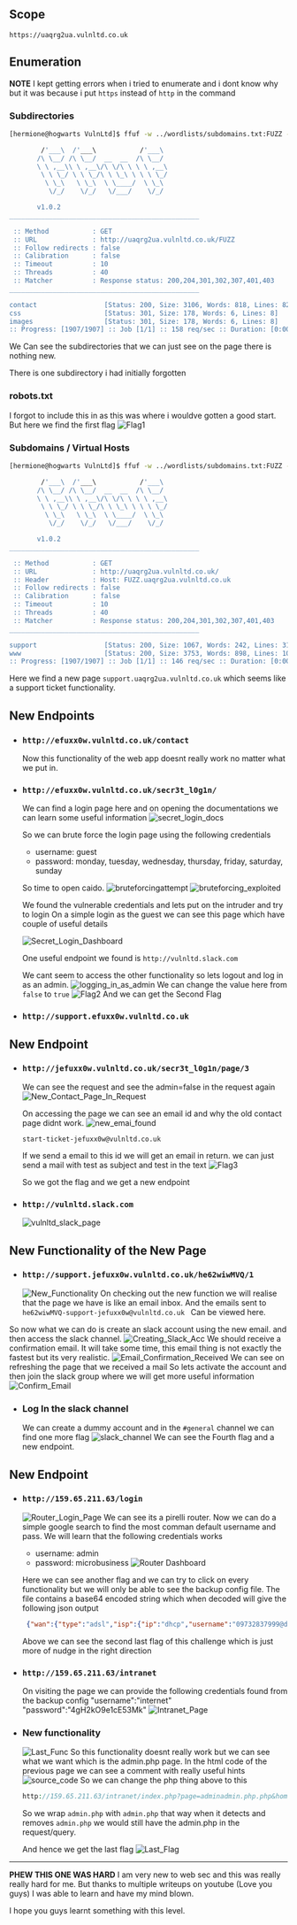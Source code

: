 ## Scope 
`https://uaqrg2ua.vulnltd.co.uk`

## Enumeration

**NOTE** I kept getting errors when i tried to enumerate and i dont know why but it was because i put `https` instead of `http` in the command

### Subdirectories
```bash
[hermione@hogwarts VulnLtd]$ ffuf -w ../wordlists/subdomains.txt:FUZZ -u http://uaqrg2ua.vulnltd.co.uk/FUZZ 

        /'___\  /'___\           /'___\       
       /\ \__/ /\ \__/  __  __  /\ \__/       
       \ \ ,__\\ \ ,__\/\ \/\ \ \ \ ,__\      
        \ \ \_/ \ \ \_/\ \ \_\ \ \ \ \_/      
         \ \_\   \ \_\  \ \____/  \ \_\       
          \/_/    \/_/   \/___/    \/_/       

       v1.0.2
________________________________________________

 :: Method           : GET
 :: URL              : http://uaqrg2ua.vulnltd.co.uk/FUZZ
 :: Follow redirects : false
 :: Calibration      : false
 :: Timeout          : 10
 :: Threads          : 40
 :: Matcher          : Response status: 200,204,301,302,307,401,403
________________________________________________

contact                 [Status: 200, Size: 3106, Words: 818, Lines: 82]
css                     [Status: 301, Size: 178, Words: 6, Lines: 8]
images                  [Status: 301, Size: 178, Words: 6, Lines: 8]
:: Progress: [1907/1907] :: Job [1/1] :: 158 req/sec :: Duration: [0:00:12] :: Errors: 0 ::
```

We Can see the subdirectories that we can just see on the page there is nothing new.

There is one subdirectory i had initially forgotten
### robots.txt
I forgot to include this in as this was where i wouldve gotten a good start.
But here we find the first flag
![Flag1](media/Flag1.png)

### Subdomains / Virtual Hosts
```bash
[hermione@hogwarts VulnLtd]$ ffuf -w ../wordlists/subdomains.txt:FUZZ -u http://uaqrg2ua.vulnltd.co.uk/ -H "Host:FUZZ.uaqrg2ua.vulnltd.co.uk" 

        /'___\  /'___\           /'___\       
       /\ \__/ /\ \__/  __  __  /\ \__/       
       \ \ ,__\\ \ ,__\/\ \/\ \ \ \ ,__\      
        \ \ \_/ \ \ \_/\ \ \_\ \ \ \ \_/      
         \ \_\   \ \_\  \ \____/  \ \_\       
          \/_/    \/_/   \/___/    \/_/       

       v1.0.2
________________________________________________

 :: Method           : GET
 :: URL              : http://uaqrg2ua.vulnltd.co.uk/
 :: Header           : Host: FUZZ.uaqrg2ua.vulnltd.co.uk
 :: Follow redirects : false
 :: Calibration      : false
 :: Timeout          : 10
 :: Threads          : 40
 :: Matcher          : Response status: 200,204,301,302,307,401,403
________________________________________________

support                 [Status: 200, Size: 1067, Words: 242, Lines: 31]
www                     [Status: 200, Size: 3753, Words: 898, Lines: 100]
:: Progress: [1907/1907] :: Job [1/1] :: 146 req/sec :: Duration: [0:00:13] :: Errors: 0 ::
```

Here we find a new page `support.uaqrg2ua.vulnltd.co.uk` which seems like a support ticket functionality. 

## New Endpoints 
- ### `http://efuxx0w.vulnltd.co.uk/contact`
    Now this functionality of the web app doesnt really work no matter what we put in.
- ### `http://efuxx0w.vulnltd.co.uk/secr3t_l0g1n/`
    We can find a login page here and on opening the documentations we can learn some useful information
    ![secret_login_docs](media/sec_login_docs.png)

    So we can brute force the login page using the following credentials
    - username: guest
    - password: monday, tuesday, wednesday, thursday, friday, saturday, sunday
    
    So time to open caido.
    ![bruteforcingattempt](media/bf1.png)
    ![bruteforcing_exploited](media/bf2.png)
    
    We found the vulnerable credentials and lets put on the intruder and try to login 
    On a simple login as the guest we can see this page which have couple of useful details

    ![Secret_Login_Dashboard](media/dashboardg.png)

    One useful endpoint we found is `http://vulnltd.slack.com`

    We cant seem to access the other functionality so lets logout and log in as an admin.
    ![logging_in_as_admin](media/admin_login.png)
    We can change the value here from `false` to `true`
    ![Flag2](media/Flag2.png)
    And we can get the Second Flag

- ### `http://support.efuxx0w.vulnltd.co.uk`

## New Endpoint 

- ### `http://jefuxx0w.vulnltd.co.uk/secr3t_l0g1n/page/3`
    We can see the request and see the admin=false in the request again
    ![New_Contact_Page_In_Request](media/new_contact.png)

    On accessing the page we can see an email id and why the old contact page didnt work.
    ![new_emai_found](media/new_email_found.png)

    `start-ticket-jefuxx0w@vulnltd.co.uk`

    If we send a email to this id we will get an email in return. we can just send a mail with test as subject and test in the text
    ![Flag3](media/Flag3.png)

    So we got the flag and we get a new endpoint

- ### `http://vulnltd.slack.com`
    ![vulnltd_slack_page](media/vuln_slack.png)

## New Functionality of the New Page

- ### `http://support.jefuxx0w.vulnltd.co.uk/he62wiwMVQ/1`
    ![New_Functionality](media/view_function.png)
    On checking out the new function we will realise that the page we have is like an email inbox. And the emails sent to `he62wiwMVQ-support-jefuxx0w@vulnltd.co.uk
` Can be viewed here. 

So now what we can do is create an slack account using the new email. and then access the slack channel.
![Creating_Slack_Acc](media/creating_acc.png)
We should receive a confirmation email.
It will take some time, this email thing is not exactly the fastest but its very realistic.
![Email_Confirmation_Received](media/confirmation_mail_received.png)
We can see on refreshing the page that we received a mail
So lets activate the account and then join the slack group where we will get more useful information
![Confirm_Email](media/confirm_email.png)

- ### Log In the slack channel
    We can create a dummy account and in the `#general` channel we can find one more flag
    ![slack_channel](media/slack_channel.png)
    We can see the Fourth flag and a new endpoint.

## New Endpoint
- ### `http://159.65.211.63/login` 
   ![Router_Login_Page](media/router_login.png) 
   We can see its a pirelli router. Now we can do a simple google search to find the most comman default username and pass. 
   We will learn that the following credentials works
   - username: admin
   - password: microbusiness
   ![Router Dashboard](media/router_dashboard.png)

   Here we can see another flag and we can try to click on every functionality but we will only be able to see the backup config file.
   The file contains a base64 encoded string which when decoded will give the following json output
   ```json
    {"wan":{"type":"adsl","isp":{"ip":"dhcp","username":"09732837999@dslnet","password":"d3FpPo5ew"}},"lan":{"ip":"192.168.1.1","subnet":"255.255.255.0"},"firewall":{"active":true},"maintenance":{"admin_user":"admin","admin_pass":"microbusiness","enable_on_wan":true,"http_port":80},"websites":[{"active":true,"name":"\/intranet","protected":{"type":"basic_auth","username":"internet","password":"4gH2kO9e1cE53Mk"}}],"flag":"[^FLAG^F4AC9478B71EA056A1B2DE0DF824AC61^FLAG^]"}
    ```

    Above we can see the second last flag of this challenge which is just more of nudge in the right direction

- ### `http://159.65.211.63/intranet`
    On visiting the page we can provide the following credentials found from the backup config
    "username":"internet"
    "password":"4gH2kO9e1cE53Mk"
    ![Intranet_Page](media/intranet.png)
- ### New functionality
   ![Last_Func](media/last_func.png) 
   So this functionality doesnt really work but we can see what we want which is the admin.php page. 
   In the html code of the previous page we can see a comment with really useful hints 
   ![source_code](media/phphacking.png)
   So we can change the php thing above to this 
   ```php
   http://159.65.211.63/intranet/index.php?page=adminadmin.php.php&home.html
   ```
   So we wrap `admin.php` with `admin.php` that way when it detects and removes `admin.php` we would still have the admin.php in the request/query.

   And hence we get the last flag 
   ![Last_Flag](media/Last_FLag.png)

---

**PHEW THIS ONE WAS HARD**
I am very new to web sec and this was really really hard for me. But thanks to multiple writeups on youtube (Love you guys) I was able to learn and have my mind blown.

I hope you guys learnt something with this level.
